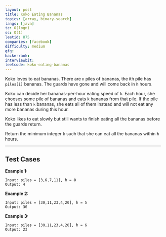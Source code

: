```yaml
---
layout: post
title: Koko Eating Bananas
topics: [array, binary-search]
langs: [java]
tc: O(logn)
sc: O(1)
leetid: 875
companies: [facebook]
difficulty: medium
gfg: 
hackerrank: 
interviewbit: 
leetcode: koko-eating-bananas
---
```


Koko loves to eat bananas. There are `n` piles of bananas, the ith pile has `piles[i]` bananas. 
The guards have gone and will come back in `h` hours.

Koko can decide her bananas-per-hour eating speed of `k`. 
Each hour, she chooses some pile of bananas and eats `k` bananas from that pile. 
If the pile has less than `k` bananas, she eats all of them instead and will not eat any more bananas during this hour.

Koko likes to eat slowly but still wants to finish eating all the bananas before the guards return.

Return the minimum integer `k` such that she can eat all the bananas within `h` hours.

---

## Test Cases

**Example 1:** 
```
Input: piles = [3,6,7,11], h = 8
Output: 4
```

**Example 2:** 
```
Input: piles = [30,11,23,4,20], h = 5
Output: 30
```

**Example 3:**
```
Input: piles = [30,11,23,4,20], h = 6
Output: 23
```